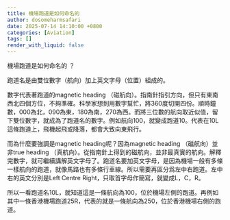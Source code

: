 ```yaml
---
title: 機場跑道是如何命名的
author: dosomeharmsafari
date: 2025-07-14 14:10:00 +0800
categories: [Aviation]
tags: []
render_with_liquid: false
---
```


機場跑道是如何命名的 ？

跑道名是由雙位數字（航向）加上英文字母（位置）組成的。

數字代表著跑道的magnetic heading （磁航向）。指南針指引方向，但只有東南西北四個方位，不夠準確。科學家想到用數字幫忙，將360度切開四份。順時鐘數，000為北，090為東，180為南，270為西。而將三位數的航向取近似值，留下雙位數字，就成為了跑道名的數字。例如航向100，就變成跑道10。代表在10L這條跑道上，飛機起飛或降落，都會大致向東飛行。

而為什麼要強調是magnetic heading呢？因為magnetic heading （磁航向）並非true heading （真航向）。從指南針上得到的磁航向，並非最真實的航向。解釋完數字，就可繼續講解英文字母了。跑道名要加英文字母，是因為機場一般有多條一樣航向的跑道，就像馬路也有多條行車線。所以需要再區分爲左中右跑道。左中右的英文分別是Left Centre Right，只取首字母作簡寫，就變成L，C，R。

所以一看跑道名10L，就知道這是一條航向為100，位於機場左側的跑道。再例如其中一條香港機場跑道25R，代表的就是一條航向為250，位於香港機場右側的跑道。  
